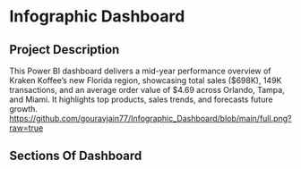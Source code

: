 # Infographic Dashboard
## Project Description
This Power BI dashboard delivers a mid-year performance overview of Kraken Koffee’s new Florida region, showcasing total sales ($698K), 149K transactions, and an average order value of $4.69 across Orlando, Tampa, and Miami. It highlights top products, sales trends, and forecasts future growth.
https://github.com/gouravjain77/Infographic_Dashboard/blob/main/full.png?raw=true
## Sections Of Dashboard

